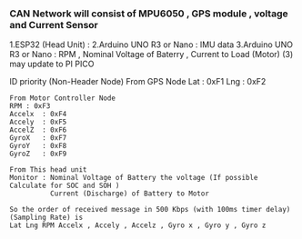 ### CAN Network will consist of MPU6050 , GPS module , voltage and Current Sensor
1.ESP32 (Head Unit) : 
2.Arduino UNO R3 or Nano : IMU data
3.Arduino UNO R3 or Nano : RPM , Nominal Voltage of Baterry , Current to Load (Motor)
(3) may update to PI PICO 

ID priority (Non-Header Node)
    From GPS Node
    Lat : 0xF1
    Lng : 0xF2 

    From Motor Controller Node
    RPM : 0xF3
    Accelx  : 0xF4
    Accely  : 0xF5
    AccelZ  : 0xF6
    GyroX   : 0xF7
    GyroY   : 0xF8
    GyroZ   : 0xF9

    From This head unit
    Monitor : Nominal Voltage of Battery the voltage (If possible Calculate for SOC and SOH )
              Current (Discharge) of Battery to Motor

    So the order of received message in 500 Kbps (with 100ms timer delay) (Sampling Rate) is 
    Lat Lng RPM Accelx , Accely , Accelz , Gyro x , Gyro y , Gyro z